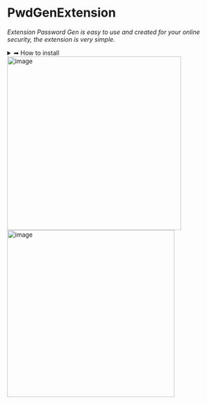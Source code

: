 # PwdGenExtension
*Extension Password Gen is easy to use and created for your online security, the extension is very simple.*

<details>
<summary>➡ How to install</summary>

  
1. Clone the project:  
```cmd
git clone https://github.com/datadr1p/PwdGenExtension.git
```
2. Open your browser (Chrome, Edge, or any Chromium-based browser).

3. Go to Extensions (chrome://extensions/).

4. Enable Developer mode (top-right toggle).

5. Click Load unpacked and select the cloned folder.

6. The extension icon should appear in your toolbar.

</details>

<img src="https://github.com/user-attachments/assets/0d3dd5ba-a7ae-4d47-836c-af7a7dd03ec7" alt="image" width="400"/>
<img src="https://github.com/user-attachments/assets/6a87a04c-5444-4e71-94ed-1a9be5c152fc" alt="image" width="385"/>


